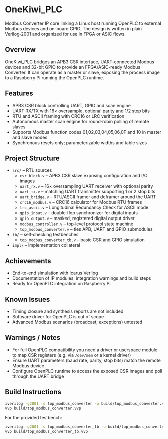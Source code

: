 # OneKiwi_PLC

Modbus Converter IP core linking a Linux host running OpenPLC to external
Modbus devices and on-board GPIO. The design is written in plain
Verilog‑2001 and organized for use in FPGA or ASIC flows.

## Overview

OneKiwi_PLC bridges an APB3 CSR interface, UART-connected Modbus devices
and 32-bit GPIO to provide an FPGA/ASIC-ready Modbus Converter. It can
operate as a master or slave, exposing the process image to a Raspberry
Pi running the OpenPLC runtime.

## Features

* APB3 CSR block controlling UART, GPIO and scan engine
* UART RX/TX with 16× oversample, optional parity and 1/2 stop bits
* RTU and ASCII framing with CRC16 or LRC verification
* Autonomous master scan engine for round‑robin polling of remote slaves
* Supports Modbus function codes 01,02,03,04,05,06,0F and 10 in master
  and slave modes
* Synchronous resets only; parameterizable widths and table sizes

## Project Structure

* `src/` – RTL sources
  * `csr_block.v` – APB3 CSR slave exposing configuration and I/O images
  * `uart_rx.v` – 16× oversampling UART receiver with optional parity
  * `uart_tx.v` – matching UART transmitter supporting 1 or 2 stop bits
  * `uart_bridge.v` – RTU/ASCII framer and deframer around the UART
  * `crc16_modbus.v` – CRC16 calculator for Modbus RTU frames
  * `lrc_ascii.v` – Longitudinal Redundancy Check for ASCII mode
  * `gpio_input.v` – double‑flop synchronizer for digital inputs
  * `gpio_output.v` – masked, registered digital output driver
  * `modbus_controller.v` – top‑level protocol state machine
  * `top_modbus_converter.v` – ties APB, UART and GPIO submodules
* `tb/` – self‑checking testbenches
  * `top_modbus_converter_tb.v` – basic CSR and GPIO simulation
* `impl/` – implementation collateral

## Achievements

* End-to-end simulation with Icarus Verilog
* Documentation of IP modules, integration warnings and build steps
* Ready for OpenPLC integration on Raspberry Pi

## Known Issues

* Timing closure and synthesis reports are not included
* Software driver for OpenPLC is out of scope
* Advanced Modbus scenarios (broadcast, exceptions) untested

## Warnings / Notes

* For full OpenPLC compatibility you need a driver or userspace module to
  map CSR registers (e.g. via `/dev/mem` or a kernel driver)
* Ensure UART parameters (baud rate, parity, stop bits) match the remote
  Modbus device
* Configure OpenPLC runtime to access the exposed CSR images and poll
  through the UART bridge

## Build Instructions

```sh
iverilog -g2001 -s top_modbus_converter -o build/top_modbus_converter.vvp src/*.v
vvp build/top_modbus_converter.vvp
```

For the provided testbench:

```sh
iverilog -g2001 -s top_modbus_converter_tb -o build/top_modbus_converter_tb.vvp src/*.v tb/top_modbus_converter_tb.v
vvp build/top_modbus_converter_tb.vvp
```

